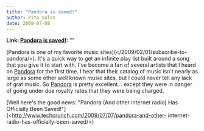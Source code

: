 ```yaml
---
title: "Pandora is saved!"
author: Pito Salas
date: 2009-07-08
---
```


**Link: [Pandora is saved!](None):** ""



[Pandora is one of my favorite music sites](</2009/02/01/subscribe-to-
pandora/>). It's a quick way to get an infinite play list built around a song
that you give it to start with. I've become a fan of several artists that I
heard on [Pandora](<http://www.pandora.com/>) for the first time. I hear that
their catalog of music isn't nearly as large as some other well known music
sites, but I could never tell any lack of grat music. So
[Pandora](<http://www.pandora.com/>) is pretty excellent… except they were in
danger of going under due royalty rates that they were being charged.

[Well here's the good news: "Pandora (And other internet radio) Has Officially
Been Saved!"](<http://www.techcrunch.com/2009/07/07/pandora-and-other-
internet-radio-has-officially-been-saved/>)


